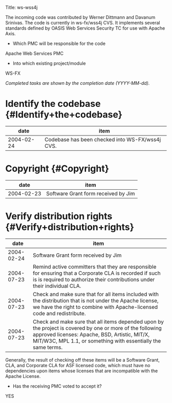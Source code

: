 Title: ws-wss4j


The incoming code was contributed by Werner Dittmann and Davanum Srinivas. The code is currently in ws-fx/wss4j CVS. It implements several standards defined by OASIS Web Services Security TC for use with Apache Axis.



- Which PMC will be responsible for the code

Apache Web Services PMC



- Into which existing project/module

WS-FX


 _Completed tasks are shown by the completion date (YYYY-MM-dd)._ 


# Identify the codebase {#Identify+the+codebase}

| date | item |
|-------|-------|
| 2004-02-24 | Codebase has been checked into WS-FX/wss4j CVS. |

# Copyright {#Copyright}

| date | item |
|-------|-------|
| 2004-02-23 | Software Grant form received by Jim |

# Verify distribution rights {#Verify+distribution+rights}

| date | item |
|-------|-------|
| 2004-02-24 | Software Grant form received by Jim |
| 2004-07-23 | Remind active committers that they are responsible for ensuring that a Corporate CLA is recorded if such is is required to authorize their contributions under their individual CLA. |
| 2004-07-23 | Check and make sure that for all items included with the distribution that is not under the Apache license, we have the right to combine with Apache-licensed code and redistribute. |
| 2004-07-23 | Check and make sure that all items depended upon by the project is covered by one or more of the following approved licenses: Apache, BSD, Artistic, MIT/X, MIT/W3C, MPL 1.1, or something with essentially the same terms. |

Generally, the result of checking off these items will be a Software Grant, CLA, and Corporate CLA for ASF licensed code, which must have no dependencies upon items whose licenses that are incompatible with the Apache License.



- Has the receiving PMC voted to accept it?

YES

